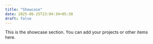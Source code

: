```yaml
---
title: "Showcase"
date: 2025-06-25T23:04:34+05:30
draft: false
---
```


This is the showcase section. You can add your projects or other items here.

